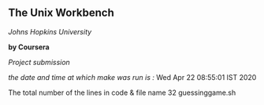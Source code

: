 ## The Unix Workbench

*Johns Hopkins University*

**by Coursera**

*Project submission*

*the date and time at which make was run is :*
Wed Apr 22 08:55:01 IST 2020

The total number of the lines in code & file name
32 guessinggame.sh
